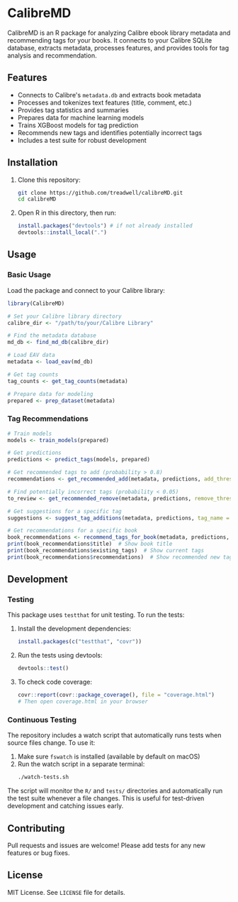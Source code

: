 # CalibreMD

CalibreMD is an R package for analyzing Calibre ebook library metadata and recommending tags for your books. It connects to your Calibre SQLite database, extracts metadata, processes features, and provides tools for tag analysis and recommendation.

## Features
- Connects to Calibre's `metadata.db` and extracts book metadata
- Processes and tokenizes text features (title, comment, etc.)
- Provides tag statistics and summaries
- Prepares data for machine learning models
- Trains XGBoost models for tag prediction
- Recommends new tags and identifies potentially incorrect tags
- Includes a test suite for robust development

## Installation

1. Clone this repository:
   ```sh
   git clone https://github.com/treadwell/calibreMD.git
   cd calibreMD
   ```
2. Open R in this directory, then run:
   ```r
   install.packages("devtools") # if not already installed
   devtools::install_local(".")
   ```

## Usage

### Basic Usage

Load the package and connect to your Calibre library:

```r
library(CalibreMD)

# Set your Calibre library directory
calibre_dir <- "/path/to/your/Calibre Library"

# Find the metadata database
md_db <- find_md_db(calibre_dir)

# Load EAV data
metadata <- load_eav(md_db)

# Get tag counts
tag_counts <- get_tag_counts(metadata)

# Prepare data for modeling
prepared <- prep_dataset(metadata)
```

### Tag Recommendations

```r
# Train models
models <- train_models(prepared)

# Get predictions
predictions <- predict_tags(models, prepared)

# Get recommended tags to add (probability > 0.8)
recommendations <- get_recommended_add(metadata, predictions, add_threshold = 0.8)

# Find potentially incorrect tags (probability < 0.05)
to_review <- get_recommended_remove(metadata, predictions, remove_threshold = 0.05)

# Get suggestions for a specific tag
suggestions <- suggest_tag_additions(metadata, predictions, tag_name = "@your_tag", prob_min = 0.5)

# Get recommendations for a specific book
book_recommendations <- recommend_tags_for_book(metadata, predictions, book_id = 123, threshold = 0.8)
print(book_recommendations$title)  # Show book title
print(book_recommendations$existing_tags)  # Show current tags
print(book_recommendations$recommendations)  # Show recommended new tags with probabilities
```

## Development

### Testing

This package uses `testthat` for unit testing. To run the tests:

1. Install the development dependencies:
   ```r
   install.packages(c("testthat", "covr"))
   ```
2. Run the tests using devtools:
   ```r
   devtools::test()
   ```
3. To check code coverage:
   ```r
   covr::report(covr::package_coverage(), file = "coverage.html")
   # Then open coverage.html in your browser
   ```

### Continuous Testing

The repository includes a watch script that automatically runs tests when source files change. To use it:

1. Make sure `fswatch` is installed (available by default on macOS)
2. Run the watch script in a separate terminal:
   ```sh
   ./watch-tests.sh
   ```

The script will monitor the `R/` and `tests/` directories and automatically run the test suite whenever a file changes. This is useful for test-driven development and catching issues early.

## Contributing

Pull requests and issues are welcome! Please add tests for any new features or bug fixes.

## License

MIT License. See `LICENSE` file for details. 